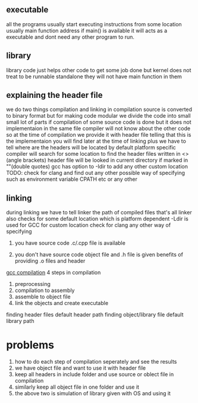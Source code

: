 ## executable
all the programs usually start executing instructions from some location usually main function address
if main() is available it will acts as a executable and dont need any other program to run.

## library
library code just helps other code to get some job done but kernel does not treat to be runnable standalone
they will not have main function in them

## explaining the header file
we do two things compilation and linking
in compilation source is converted to binary format but for making code modular we divide the code into small
small lot of parts
if compilation of some source code is done but it does not implementaion in the same file
compiler will not know about the other code
so at the time of compilation we provide it with header file telling that this is the implementaion you will find later
at the time of linking plus we have to tell where are the headers will be located
by default platform specific compiler will search for some location to find the header files written in <>(angle brackets)
header file will be looked in current directory if marked in ""(double quotes)
gcc has option to -Idir to add any other custom location
TODO: check for clang and find out any other possible way of specifying such as environment variable CPATH etc or any other

## linking
during linking we have to tell linker the path of compiled files that's all
linker also checks for some default location which is platform dependent
-Ldir is used for GCC for custom location check for clang any other way of specifying


1. you have source code
.c/.cpp file is available

2. you don't have source code
object file and .h file is given
benefits of providing .o files and header

[gcc compilation](https://www3.ntu.edu.sg/home/ehchua/programming/cpp/gcc_make.html)
4 steps in compilation
1. preprocessing
2. compilation to assembly
3. assemble to object file
4. link the objects and create executable

finding header files
default header path 
finding object/library file
default library path

# problems

1. how to do each step of compilation seperately and see the results  
2. we have object file and want to use it with header file  
3. keep all headers in include folder and use source or oblect file
in compilation  
4. similarly keep all object file in one folder and use it  
5. the above two is simulation of library given with OS and using it